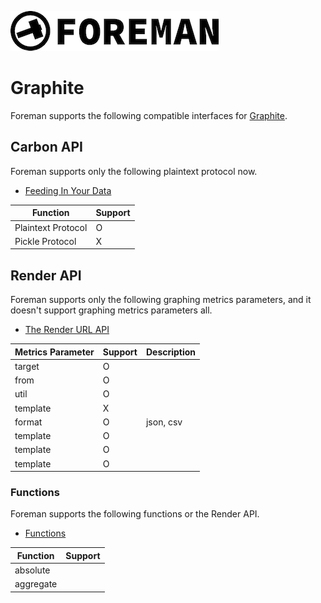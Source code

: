![foreman_logo](./img/icon.png)

# Graphite

Foreman supports the following compatible interfaces for [Graphite](https://graphiteapp.org).

## Carbon API

Foreman supports only the following plaintext protocol now.

- [Feeding In Your Data](http://graphite.readthedocs.io/en/latest/feeding-carbon.html)

| Function | Support |
|---|---|
| Plaintext Protocol | O |
| Pickle Protocol | X |

## Render API

Foreman supports only the following graphing metrics parameters, and it doesn't support graphing metrics parameters all.

- [The Render URL API](http://graphite.readthedocs.io/en/latest/render_api.html)

| Metrics Parameter | Support | Description
|---|---|---|
| target | O | |
| from | O | |
| util | O | |
| template | X | |
| format | O | json, csv |
| template | O | |
| template | O | |
| template | O | |

### Functions

Foreman supports the following functions or the Render API.

- [Functions](http://graphite.readthedocs.io/en/latest/functions.html)

| Function | Support |
|---|---|
| absolute |  |
| aggregate |  |

